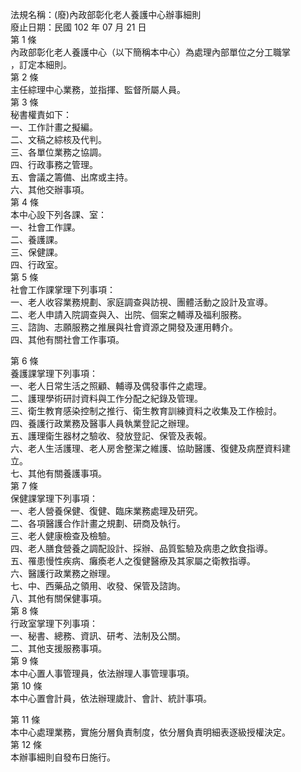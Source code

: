 法規名稱：(廢)內政部彰化老人養護中心辦事細則  
廢止日期：民國 102 年 07 月 21 日  
第 1 條  
內政部彰化老人養護中心（以下簡稱本中心）為處理內部單位之分工職掌  
，訂定本細則。  
第 2 條  
主任綜理中心業務，並指揮、監督所屬人員。  
第 3 條  
秘書權責如下：  
一、工作計畫之擬編。  
二、文稿之綜核及代判。  
三、各單位業務之協調。  
四、行政事務之管理。  
五、會議之籌備、出席或主持。  
六、其他交辦事項。  
第 4 條  
本中心設下列各課、室：  
一、社會工作課。  
二、養護課。  
三、保健課。  
四、行政室。  
第 5 條  
社會工作課掌理下列事項：  
一、老人收容業務規劃、家庭調查與訪視、團體活動之設計及宣導。  
二、老人申請入院調查與入、出院、個案之輔導及福利服務。  
三、諮詢、志願服務之推展與社會資源之開發及運用轉介。  
四、其他有關社會工作事項。  


第 6 條  
養護課掌理下列事項：  
一、老人日常生活之照顧、輔導及偶發事件之處理。  
二、護理學術研討資料與工作分配之紀錄及管理。  
三、衛生教育感染控制之推行、衛生教育訓練資料之收集及工作檢討。  
四、養護行政業務及醫事人員執業登記之辦理。  
五、護理衛生器材之驗收、發放登記、保管及表報。  
六、老人生活護理、老人房舍整潔之維護、協助醫護、復健及病歷資料建  
立。  
七、其他有關養護事項。  
第 7 條  
保健課掌理下列事項：  
一、老人營養保健、復健、臨床業務處理及研究。  
二、各項醫護合作計畫之規劃、研商及執行。  
三、老人健康檢查及檢驗。  
四、老人膳食營養之調配設計、採辦、品質監驗及病患之飲食指導。  
五、罹患慢性疾病、癱瘓老人之復健醫療及其家屬之衛教指導。  
六、醫護行政業務之辦理。  
七、中、西藥品之領用、收發、保管及諮詢。  
八、其他有關保健事項。  
第 8 條  
行政室掌理下列事項：  
一、秘書、總務、資訊、研考、法制及公關。  
二、其他支援服務事項。  
第 9 條  
本中心置人事管理員，依法辦理人事管理事項。  
第 10 條  
本中心置會計員，依法辦理歲計、會計、統計事項。  


第 11 條  
本中心處理業務，實施分層負責制度，依分層負責明細表逐級授權決定。  
第 12 條  
本辦事細則自發布日施行。  


